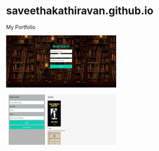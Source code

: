 # saveethakathiravan.github.io
My Portfolio


<img
  src="assets\Images\screenshots\SS-Search Page.jpg"
  alt="Alt text"
  title="Optional title"
  style="display: inline-block; margin: 0 auto; max-width: 300px">

<img
  src="assets\Images\screenshots\SS-Result Page.png"
  alt="Alt text"
  title="Optional title"
  style="display: inline-block; margin: 0 auto; max-width: 300px">
  